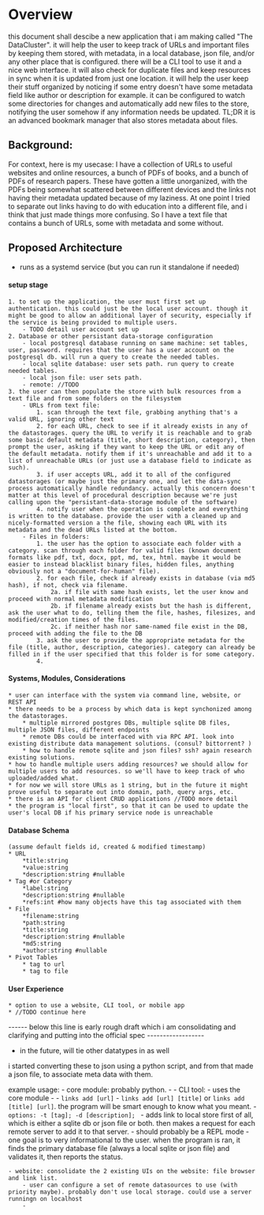 # Overview
this document shall descibe a new application that i am making called "The DataCluster". 
it will help the user to keep track of URLs and important files by keeping them stored, with metadata, in a local database, json file, and/or any other place that is configured. there will be a CLI tool to use it and a nice web interface. it will also check for duplicate files and keep resources in sync when it is updated from just one location. it will help the user keep their stuff organized by noticing if some entry doesn't have some metadata field like author or description for example. it can be configured to watch some directories for changes and automatically add new files to the store, notifying the user somehow if any information needs be updated. 
TL;DR it is an advanced bookmark manager that also stores metadata about files. 

## Background:
For context, here is my usecase: I have a collection of URLs to useful websites and online resources, a bunch of PDFs of books, and a bunch of PDFs of research papers. These have gotten a little unorganized, with the PDFs being somewhat scattered between different devices and the links not having their metadata updated because of my laziness. At one point I tried to separate out links having to do with education into a different file, and i think that just made things more confusing. So I have a text file that contains a bunch of URLs, some with metadata and some without.

## Proposed Architecture
- runs as a systemd service (but you can run it standalone if needed)
#### setup stage
    1. to set up the application, the user must first set up authentication. this could just be the local user account. though it might be good to allow an additional layer of security, especially if the service is being provided to multiple users. 
        - TODO detail user account set up
    2. Database or other persistant data-storage configuration
        - local postgresql database running on same machine: set tables, user, password. requires that the user has a user account on the postgresql db. will run a query to create the needed tables. 
        - local sqlite database: user sets path. run query to create needed tables.
        - local json file: user sets path. 
        - remote: //TODO 
    3. the user can then populate the store with bulk resources from a text file and from some folders on the filesystem 
        - URLs from text file: 
            1. scan through the text file, grabbing anything that's a valid URL, ignoring other text
            2. for each URL, check to see if it already exists in any of the datastorages. query the URL to verify it is reachable and to grab some basic default metadata (title, short description, category), then prompt the user, asking if they want to keep the URL or edit any of the default metadata. notify them if it's unreachable and add it to a list of unreachable URLs (or just use a database field to indicate as such). 
            3. if user accepts URL, add it to all of the configured datastorages (or maybe just the primary one, and let the data-sync process automatically handle redundancy. actually this concern doesn't matter at this level of procedural description because we're just calling upon the "persistant-data-storage module of the software)
            4. notify user when the operation is complete and everything is written to the database. provide the user with a cleaned up and nicely-formatted version a the file, showing each URL with its metadata and the dead URLs listed at the bottom. 
        - Files in folders:
            1. the user has the option to associate each folder with a category. scan through each folder for valid files (known document formats like pdf, txt, docx, ppt, md, tex, html. maybe it would be easier to instead blacklist binary files, hidden files, anything obviously not a "document-for-human" file). 
            2. for each file, check if already exists in database (via md5 hash), if not, check via filename. 
                2a. if file with same hash exists, let the user know and proceed with normal metadata modification
                2b. if filename already exists but the hash is different, ask the user what to do, telling them the file, hashes, filesizes, and modified/creation times of the files.
                2c. if neither hash nor same-named file exist in the DB, proceed with adding the file to the DB
            3. ask the user to provide the appropriate metadata for the file (title, author, description, categories). category can already be filled in if the user specified that this folder is for some category.
            4. 

                

#### Systems, Modules, Considerations 
    * user can interface with the system via command line, website, or REST API
    * there needs to be a process by which data is kept synchonized among the datastorages. 
        * multiple mirrored postgres DBs, multiple sqlite DB files, multiple JSON files, different endpoints
        * remote DBs could be interfaced with via RPC API. look into existing distribute data management solutions. (consul? bittorrent? )
        * how to handle remote sqlite and json files? ssh? again research existing solutions. 
    * how to handle multiple users adding resources? we should allow for multiple users to add resources. so we'll have to keep track of who uploaded/added what. 
    * for now we will store URLs as 1 string, but in the future it might prove useful to separate out into domain, path, query args, etc. 
    * there is an API for client CRUD applications //TODO more detail 
    * the program is "local first", so that it can be used to update the user's local DB if his primary service node is unreachable

#### Database Schema
    (assume default fields id, created & modified timestamp)
    * URL
        *title:string
        *value:string
        *description:string #nullable
    * Tag #or Category
        *label:string
        *description:string #nullable
        *refs:int #how many objects have this tag associated with them
    * File
        *filename:string
        *path:string
        *title:string
        *description:string #nullable
        *md5:string
        *author:string #nullable
    * Pivot Tables
        * tag to url
        * tag to file

#### User Experience
    * option to use a website, CLI tool, or mobile app
    * //TODO continue here


------ below this line is early rough draft which i am consolidating and clarifying and putting into the official spec ------------------

- in the future, will tie other datatypes in as well



i started converting these to json using a python script, and from that made a json file, to associate meta data with them. 



example usage:
    - core module: probably python. 
    -
    - CLI tool:
        - uses the core module
        -
        - `links add [url]`
        - `links add [url] [title]` or `links add [title] [url]`. the program will be smart enough to know what you meant. 
        - `options: -t [tag]; -d [description]; `
        - adds link to local store first of all, which is either a sqlite db or json file or both. then makes a request for each remote server to add it to that server. 
        - should probably be a REPL mode
        - one goal is to very informational to the user. when the program is ran, it finds the primary database file (always a local sqlite or json file) and validates it, then reports the status. 
    
    - website: consolidate the 2 existing UIs on the website: file browser and link list. 
        - user can configure a set of remote datasources to use (with priority maybe). probably don't use local storage. could use a server runningn on localhost
        -

